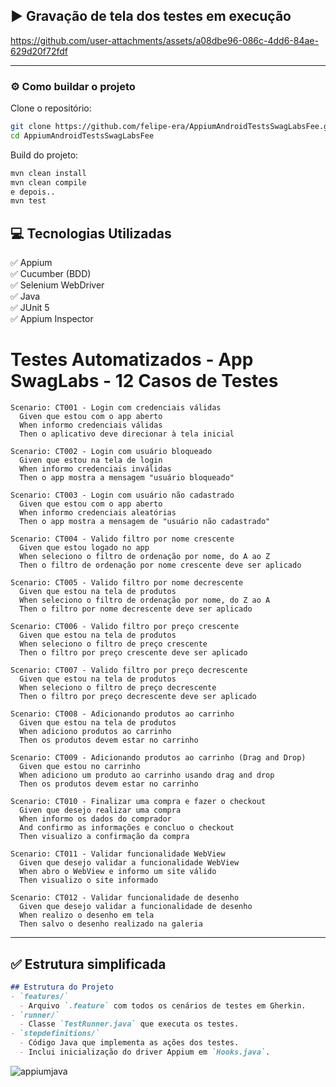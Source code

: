 ## ▶️ Gravação de tela dos testes em execução

https://github.com/user-attachments/assets/a08dbe96-086c-4dd6-84ae-629d20f72fdf

---

### ⚙️ Como buildar o projeto

Clone o repositório:

```bash
git clone https://github.com/felipe-era/AppiumAndroidTestsSwagLabsFee.git)
cd AppiumAndroidTestsSwagLabsFee
```

Build do projeto:

```bash
mvn clean install
mvn clean compile
e depois..
mvn test
```


## 💻 Tecnologias Utilizadas
✅ Appium \
✅ Cucumber (BDD) \
✅ Selenium WebDriver \
✅ Java \
✅ JUnit 5 \
✅ Appium Inspector 

# Testes Automatizados - App SwagLabs - 12 Casos de Testes

```gherkin
Scenario: CT001 - Login com credenciais válidas
  Given que estou com o app aberto
  When informo credenciais válidas
  Then o aplicativo deve direcionar à tela inicial

Scenario: CT002 - Login com usuário bloqueado
  Given que estou na tela de login
  When informo credenciais inválidas
  Then o app mostra a mensagem "usuário bloqueado"

Scenario: CT003 - Login com usuário não cadastrado
  Given que estou com o app aberto
  When informo credenciais aleatórias
  Then o app mostra a mensagem de "usuário não cadastrado"

Scenario: CT004 - Valido filtro por nome crescente
  Given que estou logado no app
  When seleciono o filtro de ordenação por nome, do A ao Z
  Then o filtro de ordenação por nome crescente deve ser aplicado

Scenario: CT005 - Valido filtro por nome decrescente
  Given que estou na tela de produtos
  When seleciono o filtro de ordenação por nome, do Z ao A
  Then o filtro por nome decrescente deve ser aplicado

Scenario: CT006 - Valido filtro por preço crescente
  Given que estou na tela de produtos
  When seleciono o filtro de preço crescente
  Then o filtro por preço crescente deve ser aplicado

Scenario: CT007 - Valido filtro por preço decrescente
  Given que estou na tela de produtos
  When seleciono o filtro de preço decrescente
  Then o filtro por preço decrescente deve ser aplicado

Scenario: CT008 - Adicionando produtos ao carrinho
  Given que estou na tela de produtos
  When adiciono produtos ao carrinho
  Then os produtos devem estar no carrinho

Scenario: CT009 - Adicionando produtos ao carrinho (Drag and Drop)
  Given que estou no carrinho
  When adiciono um produto ao carrinho usando drag and drop
  Then os produtos devem estar no carrinho

Scenario: CT010 - Finalizar uma compra e fazer o checkout
  Given que desejo realizar uma compra
  When informo os dados do comprador
  And confirmo as informações e concluo o checkout
  Then visualizo a confirmação da compra

Scenario: CT011 - Validar funcionalidade WebView
  Given que desejo validar a funcionalidade WebView
  When abro o WebView e informo um site válido
  Then visualizo o site informado

Scenario: CT012 - Validar funcionalidade de desenho
  Given que desejo validar a funcionalidade de desenho
  When realizo o desenho em tela
  Then salvo o desenho realizado na galeria

```

---

## ✅ Estrutura simplificada

```markdown
## Estrutura do Projeto
- `features/`
  - Arquivo `.feature` com todos os cenários de testes em Gherkin.
- `runner/`
  - Classe `TestRunner.java` que executa os testes.
- `stepdefinitions/`
  - Código Java que implementa as ações dos testes.
  - Inclui inicialização do driver Appium em `Hooks.java`.
```

![appiumjava](https://github.com/user-attachments/assets/3f6d2df2-3012-44c6-ae20-0b92431a3760)

